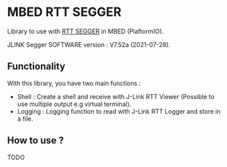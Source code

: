 # MBED RTT SEGGER

Library to use with [RTT SEGGER](https://www.segger.com/products/debug-probes/j-link/technology/about-real-time-transfer/) in MBED (PlaftormIO).

JLINK Segger SOFTWARE version : V7.52a (2021-07-28).

## Functionality

With this library, you have two main functions :
- Shell : Create a shell and receive with J-Link RTT Viewer (Possible to use multiple output e.g virtual terminal).
- Logging : Logging function to read with J-Link RTT Logger and store in a file.

## How to use ?

TODO